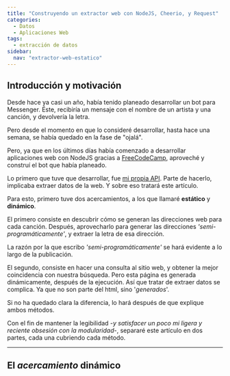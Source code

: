 ```yaml
---
title: "Construyendo un extractor web con NodeJS, Cheerio, y Request"
categories:
  - Datos
  - Aplicaciones Web
tags:
  - extracción de datos
sidebar:
  nav: "extractor-web-estatico"
---
```


## Introducción y motivación
Desde hace ya casi un año, había tenido planeado desarrollar un bot para Messenger. Éste, recibiría un mensaje
con el nombre de un artista y una canción, y devolvería la letra.

Pero desde el momento en que lo consideré desarrollar, hasta hace una semana, se había quedado en la fase de "ojalá".

Pero, ya que en los últimos días había comenzado a desarrollar aplicaciones web con NodeJS gracias a [FreeCodeCamp](https://www.freecodecamp.org), aproveché y construí el bot que había planeado.

Lo primero que tuve que desarrollar, fue [mi propia API](https://gimme-the-lyrics.glitch.me). Parte de hacerlo, implicaba extraer datos de la web. Y sobre eso tratará este artículo.

Para esto, primero tuve dos acercamientos, a los que llamaré **estático** y **dinámico**.

El primero consiste en descubrir cómo se generan las direcciones web para cada canción. Después, aprovecharlo para generar las direcciones *'semi-programáticamente'*, y extraer la letra de esa dirección.

La razón por la que escribo *'semi-programáticamente'* se hará evidente a lo largo de la publicación.

El segundo, consiste en hacer una consulta al sitio web, y obtener la mejor coincidencia con nuestra búsqueda. Pero esta página es generada dinámicamente, después de la ejecución. Así que tratar de extraer datos se complica. Ya que no son parte del html, sino '*generados*'.

Si no ha quedado clara la diferencia, lo hará después de que explique ambos métodos.

Con el fin de mantener la legibilidad -*y satisfacer un poco mi ligera y reciente obsesión con la modularidad*-, separaré este artículo en dos partes, cada una cubriendo cada método.

------------------------

## El *acercamiento* dinámico   